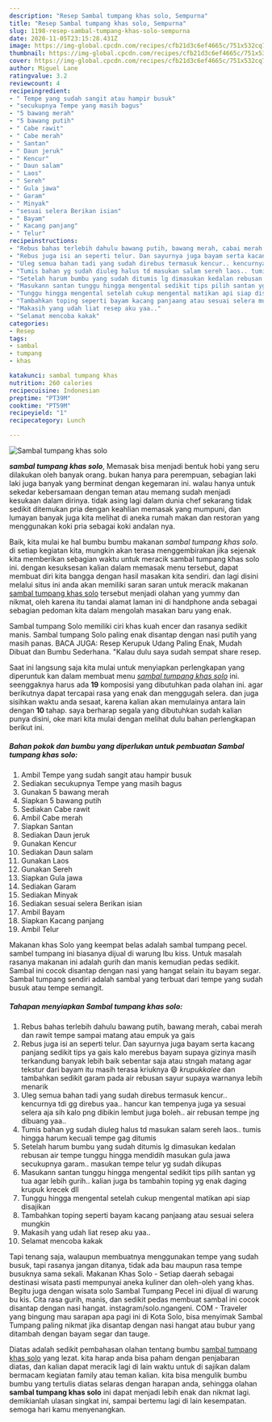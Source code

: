 ```yaml
---
description: "Resep Sambal tumpang khas solo, Sempurna"
title: "Resep Sambal tumpang khas solo, Sempurna"
slug: 1198-resep-sambal-tumpang-khas-solo-sempurna
date: 2020-11-05T23:15:28.431Z
image: https://img-global.cpcdn.com/recipes/cfb21d3c6ef4665c/751x532cq70/sambal-tumpang-khas-solo-foto-resep-utama.jpg
thumbnail: https://img-global.cpcdn.com/recipes/cfb21d3c6ef4665c/751x532cq70/sambal-tumpang-khas-solo-foto-resep-utama.jpg
cover: https://img-global.cpcdn.com/recipes/cfb21d3c6ef4665c/751x532cq70/sambal-tumpang-khas-solo-foto-resep-utama.jpg
author: Miguel Lane
ratingvalue: 3.2
reviewcount: 4
recipeingredient:
- " Tempe yang sudah sangit atau hampir busuk"
- "secukupnya Tempe yang masih bagus"
- "5 bawang merah"
- "5 bawang putih"
- " Cabe rawit"
- " Cabe merah"
- " Santan"
- " Daun jeruk"
- " Kencur"
- " Daun salam"
- " Laos"
- " Sereh"
- " Gula jawa"
- " Garam"
- " Minyak"
- "sesuai selera Berikan isian"
- " Bayam"
- " Kacang panjang"
- " Telur"
recipeinstructions:
- "Rebus bahas terlebih dahulu bawang putih, bawang merah, cabai merah dan rawit tempe sampai matang atau empuk ya gais"
- "Rebus juga isi an seperti telur. Dan sayurnya juga bayam serta kacang panjang sedikit tips ya gais kalo merebus bayam supaya gizinya masih terkandung banyak lebih baik sebentar saja atau stngah matang agar tekstur dari bayam itu masih terasa kriuknya 😄 *krupukkalee* dan tambahkan sedikit garam pada air rebusan sayur supaya warnanya lebih menarik"
- "Uleg semua bahan tadi yang sudah direbus termasuk kencur.. kencurnya tdi gg direbus yaa.. hancur kan tempenya juga ya sesuai selera aja sih kalo png dibikin lembut juga boleh.. air rebusan tempe jng dibuang yaa.."
- "Tumis bahan yg sudah diuleg halus td masukan salam sereh laos.. tumis hingga harum kecuali tempe gag ditumis"
- "Setelah harum bumbu yang sudah ditumis lg dimasukan kedalan rebusan air tempe tunggu hingga mendidih masukan gula jawa secukupnya garam.. masukan tempe telur yg sudah dikupas"
- "Masukann santan tunggu hingga mengental sedikit tips pilih santan yg tua agar lebih gurih.. kalian juga bs tambahin toping yg enak daging krupuk krecek dll"
- "Tunggu hingga mengental setelah cukup mengental matikan api siap disajikan"
- "Tambahkan toping seperti bayam kacang panjaang atau sesuai selera mungkin"
- "Makasih yang udah liat resep aku yaa.."
- "Selamat mencoba kakak"
categories:
- Resep
tags:
- sambal
- tumpang
- khas

katakunci: sambal tumpang khas 
nutrition: 260 calories
recipecuisine: Indonesian
preptime: "PT39M"
cooktime: "PT59M"
recipeyield: "1"
recipecategory: Lunch

---
```



![Sambal tumpang khas solo](https://img-global.cpcdn.com/recipes/cfb21d3c6ef4665c/751x532cq70/sambal-tumpang-khas-solo-foto-resep-utama.jpg)

<b><i>sambal tumpang khas solo</i></b>, Memasak bisa menjadi bentuk hobi yang seru dilakukan oleh banyak orang. bukan hanya para perempuan, sebagian laki laki juga banyak yang berminat dengan kegemaran ini. walau hanya untuk sekedar kebersamaan dengan teman atau memang sudah menjadi kesukaan dalam dirinya. tidak asing lagi dalam dunia chef sekarang tidak sedikit ditemukan pria dengan keahlian memasak yang mumpuni, dan lumayan banyak juga kita melihat di aneka rumah makan dan restoran yang menggunakan koki pria sebagai koki andalan nya.

Baik, kita mulai ke hal bumbu bumbu makanan <i>sambal tumpang khas solo</i>. di setiap kegiatan kita, mungkin akan terasa menggembirakan jika sejenak kita memberikan sebagian waktu untuk meracik sambal tumpang khas solo ini. dengan kesuksesan kalian dalam memasak menu tersebut, dapat membuat diri kita bangga dengan hasil masakan kita sendiri. dan lagi disini melalui situs ini anda akan memiliki saran saran untuk meracik makanan <u>sambal tumpang khas solo</u> tersebut menjadi olahan yang yummy dan nikmat, oleh karena itu tandai alamat laman ini di handphone anda sebagai sebagian pedoman kita dalam mengolah masakan baru yang enak.

Sambal tumpang Solo memiliki ciri khas kuah encer dan rasanya sedikit manis. Sambal tumpang Solo paling enak disantap dengan nasi putih yang masih panas. BACA JUGA: Resep Kerupuk Udang Paling Enak, Mudah Dibuat dan Bumbu Sederhana. &#34;Kalau dulu saya sudah sempat share resep.


Saat ini langsung saja kita mulai untuk menyiapkan perlengkapan yang diperuntuk kan dalam membuat menu <u><i>sambal tumpang khas solo</i></u> ini. seenggaknya harus ada <b>19</b> komposisi yang dibutuhkan pada olahan ini. agar berikutnya dapat tercapai rasa yang enak dan menggugah selera. dan juga sisihkan waktu anda sesaat, karena kalian akan memulainya antara lain dengan <b>10</b> tahap. saya berharap segala yang dibutuhkan sudah kalian punya disini, oke mari kita mulai dengan melihat dulu bahan perlengkapan berikut ini.

<!--inarticleads1-->

##### Bahan pokok dan bumbu yang diperlukan untuk pembuatan Sambal tumpang khas solo:

1. Ambil  Tempe yang sudah sangit atau hampir busuk
1. Sediakan secukupnya Tempe yang masih bagus
1. Gunakan 5 bawang merah
1. Siapkan 5 bawang putih
1. Sediakan  Cabe rawit
1. Ambil  Cabe merah
1. Siapkan  Santan
1. Sediakan  Daun jeruk
1. Gunakan  Kencur
1. Sediakan  Daun salam
1. Gunakan  Laos
1. Gunakan  Sereh
1. Siapkan  Gula jawa
1. Sediakan  Garam
1. Sediakan  Minyak
1. Sediakan sesuai selera Berikan isian
1. Ambil  Bayam
1. Siapkan  Kacang panjang
1. Ambil  Telur


Makanan khas Solo yang keempat belas adalah sambal tumpang pecel. sambel tumpang ini biasanya dijual di warung Ibu kiss. Untuk masalah rasanya makanan ini adalah gurih dan manis kemudian pedas sedikit. Sambal ini cocok disantap dengan nasi yang hangat selain itu bayam segar. Sambal tumpang sendiri adalah sambal yang terbuat dari tempe yang sudah busuk atau tempe semangit. 

<!--inarticleads2-->

##### Tahapan menyiapkan Sambal tumpang khas solo:

1. Rebus bahas terlebih dahulu bawang putih, bawang merah, cabai merah dan rawit tempe sampai matang atau empuk ya gais
1. Rebus juga isi an seperti telur. Dan sayurnya juga bayam serta kacang panjang sedikit tips ya gais kalo merebus bayam supaya gizinya masih terkandung banyak lebih baik sebentar saja atau stngah matang agar tekstur dari bayam itu masih terasa kriuknya 😄 *krupukkalee* dan tambahkan sedikit garam pada air rebusan sayur supaya warnanya lebih menarik
1. Uleg semua bahan tadi yang sudah direbus termasuk kencur.. kencurnya tdi gg direbus yaa.. hancur kan tempenya juga ya sesuai selera aja sih kalo png dibikin lembut juga boleh.. air rebusan tempe jng dibuang yaa..
1. Tumis bahan yg sudah diuleg halus td masukan salam sereh laos.. tumis hingga harum kecuali tempe gag ditumis
1. Setelah harum bumbu yang sudah ditumis lg dimasukan kedalan rebusan air tempe tunggu hingga mendidih masukan gula jawa secukupnya garam.. masukan tempe telur yg sudah dikupas
1. Masukann santan tunggu hingga mengental sedikit tips pilih santan yg tua agar lebih gurih.. kalian juga bs tambahin toping yg enak daging krupuk krecek dll
1. Tunggu hingga mengental setelah cukup mengental matikan api siap disajikan
1. Tambahkan toping seperti bayam kacang panjaang atau sesuai selera mungkin
1. Makasih yang udah liat resep aku yaa..
1. Selamat mencoba kakak


Tapi tenang saja, walaupun membuatnya menggunakan tempe yang sudah busuk, tapi rasanya jangan ditanya, tidak ada bau maupun rasa tempe busuknya sama sekali. Makanan Khas Solo - Setiap daerah sebagai destinasi wisata pasti mempunyai aneka kuliner dan oleh-oleh yang khas. Begitu juga dengan wisata solo Sambal Tumpang Pecel ini dijual di warung bu kis. Cita rasa gurih, manis, dan sedikit pedas membuat sambal ini cocok disantap dengan nasi hangat. instagram/solo.ngangeni. COM - Traveler yang bingung mau sarapan apa pagi ini di Kota Solo, bisa menyimak Sambal Tumpang paling nikmat jika disantap dengan nasi hangat atau bubur yang ditambah dengan bayam segar dan tauge. 

Diatas adalah sedikit pembahasan olahan tentang bumbu <u>sambal tumpang khas solo</u> yang lezat. kita harap anda bisa paham dengan penjabaran diatas, dan kalian dapat meracik lagi di lain waktu untuk di sajikan dalam bermacam kegiatan family atau teman kalian. kita bisa mengulik bumbu bumbu yang tertulis diatas selaras dengan harapan anda, sehingga olahan <b>sambal tumpang khas solo</b> ini dapat menjadi lebih enak dan nikmat lagi. demikianlah ulasan singkat ini, sampai bertemu lagi di lain kesempatan. semoga hari kamu menyenangkan.
